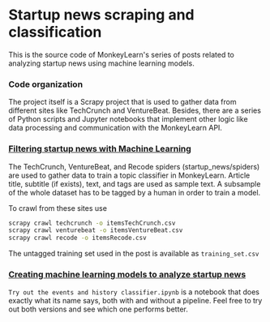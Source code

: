# Startup news scraping and classification

This is the source code of MonkeyLearn's series of posts related to analyzing startup news using machine learning models.

### Code organization

The project itself is a Scrapy project that is used to gather data from different sites like TechCrunch and VentureBeat. Besides, there are a series of Python scripts and Jupyter notebooks that implement other logic like data processing and communication with the MonkeyLearn API.

### [Filtering startup news with Machine Learning](https://blog.monkeylearn.com/filtering-startup-news-machine-learning/)

The TechCrunch, VentureBeat, and Recode spiders (startup_news/spiders) are used to gather data to train a topic classifier in MonkeyLearn. Article title, subtitle (if exists), text, and tags are used as sample text. A subsample of the whole dataset has to be tagged by a human in order to train a model.

To crawl from these sites use
```sh
scrapy crawl techcrunch -o itemsTechCrunch.csv
scrapy crawl venturebeat -o itemsVentureBeat.csv
scrapy crawl recode -o itemsRecode.csv
```
The untagged training set used in the post is available as `training_set.csv`


### [Creating machine learning models to analyze startup news](https://blog.monkeylearn.com/creating-machine-learning-models-to-analyze-startup-news/)

`Try out the events and history classifier.ipynb` is a notebook that does exactly what its name says, both with and without a pipeline. Feel free to try out both versions and see which one performs better.
